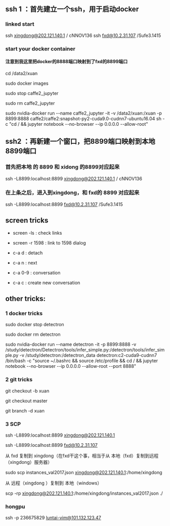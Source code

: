 
## ssh 1 ：首先建立一个ssh，用于启动docker
### linked start

  ssh xingdong@202.121.140.1 / cNNOV136
  ssh fxd@10.2.31.107 /Sufe3.1415

### start your docker container
  #### 注意到我这里把docker的8888端口映射到了fxd的8899端口
  cd /data2/xuan
  
  sudo docker images
  
  sudo stop caffe2_jupyter
  
  sudo rm caffe2_jupyter
  
  sudo nvidia-docker run --name caffe2_jupyter -it -v /data2/xuan:/xuan -p 8899:8888 caffe2/caffe2:snapshot-py2-cuda9.0-cudnn7-ubuntu16.04 sh  -c "cd / && jupyter notebook --no-browser --ip 0.0.0.0 --allow-root"


## ssh2  ：再新建一个窗口，把8899端口映射到本地8899端口

  ### 首先把本地 的 8899 和 xidong 的8899对应起来
  ssh -L8899:localhost:8899 xingdong@202.121.140.1 / cNNOV136
  ### 在上条之后，进入到xingdong，和 fxd的 8899 对应起来
  ssh -L8899:localhost:8899 fxd@10.2.31.107  /Sufe3.1415


## screen tricks

- screen -ls  : check links

- screen -r 1598 : link to 1598 dialog

- c-a d : detach

- c-a n : next

- c-a 0-9 : conversation

- c-a c : create new conversation



## other tricks:

### 1 docker tricks

  sudo docker stop detectron
  
  sudo docker rm detectron
  
  sudo nvidia-docker run  --name detectron -it -p 8899:8888 -v /study/detectron/Detectron/tools/infer_simple.py:/detectron/tools/infer_simple.py   -v /study/detectron:/detectron_data  detectron:c2-cuda9-cudnn7   /bin/bash   -c "source ~/.bashrc && source /etc/profile && cd / && jupyter notebook --no-browser --ip 0.0.0.0 --allow-root --port 8888"



### 2 git tricks 
  
  git checkout -b xuan
  
  git checkout master
  
  git branch -d xuan



### 3 SCP

ssh -L8899:localhost:8899 xingdong@202.121.140.1

ssh -L8899:localhost:8899 fxd@10.2.31.107

从 fxd 复制到 xingdong（在fxd干这个事，相当于从 本地（fxd）复制到远程（xingdong）服务器）

sudo scp instances_val2017.json xingdong@202.121.140.1:/home/xingdong

从 远程（xingdong ）复制到 本地（windows）

scp  -rp  xingdong@202.121.140.1:/home/xingdong/instances_val2017.json  ./


### hongpu
 ssh -p 236675829 luntai-vim@101.132.123.47

